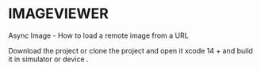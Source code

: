 # IMAGEVIEWER
Async Image - How to load a remote image from a URL

Download the project or clone the project and open it xcode 14 + and build it in simulator or device .
